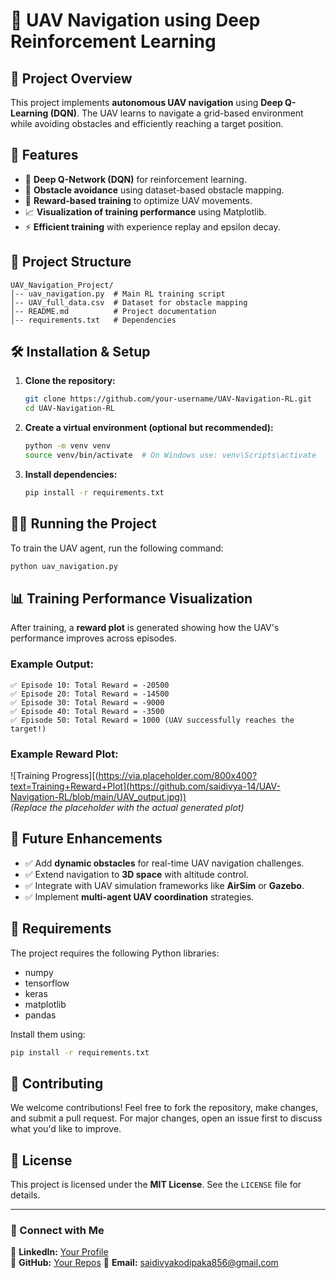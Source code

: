 # 🚀 UAV Navigation using Deep Reinforcement Learning

## 📌 Project Overview
This project implements **autonomous UAV navigation** using **Deep Q-Learning (DQN)**. The UAV learns to navigate a grid-based environment while avoiding obstacles and efficiently reaching a target position.

## 🎯 Features
- 🧠 **Deep Q-Network (DQN)** for reinforcement learning.
- 🚧 **Obstacle avoidance** using dataset-based obstacle mapping.
- 🎯 **Reward-based training** to optimize UAV movements.
- 📈 **Visualization of training performance** using Matplotlib.
- ⚡ **Efficient training** with experience replay and epsilon decay.

## 📂 Project Structure
```
UAV_Navigation_Project/
│-- uav_navigation.py  # Main RL training script
│-- UAV_full_data.csv  # Dataset for obstacle mapping
│-- README.md          # Project documentation
│-- requirements.txt   # Dependencies

```

## 🛠️ Installation & Setup
1. **Clone the repository:**
   ```bash
   git clone https://github.com/your-username/UAV-Navigation-RL.git
   cd UAV-Navigation-RL
   ```
2. **Create a virtual environment (optional but recommended):**
   ```bash
   python -m venv venv
   source venv/bin/activate  # On Windows use: venv\Scripts\activate
   ```
3. **Install dependencies:**
   ```bash
   pip install -r requirements.txt
   ```

## 🏃‍♂️ Running the Project
To train the UAV agent, run the following command:
```bash
python uav_navigation.py
```

## 📊 Training Performance Visualization
After training, a **reward plot** is generated showing how the UAV's performance improves across episodes.

### Example Output:
```
✅ Episode 10: Total Reward = -20500
✅ Episode 20: Total Reward = -14500
✅ Episode 30: Total Reward = -9000
✅ Episode 40: Total Reward = -3500
✅ Episode 50: Total Reward = 1000 (UAV successfully reaches the target!)
```

### Example Reward Plot:
![Training Progress][(https://via.placeholder.com/800x400?text=Training+Reward+Plot](https://github.com/saidivya-14/UAV-Navigation-RL/blob/main/UAV_output.jpg))  
*(Replace the placeholder with the actual generated plot)*

## 🔮 Future Enhancements
- ✅ Add **dynamic obstacles** for real-time UAV navigation challenges.
- ✅ Extend navigation to **3D space** with altitude control.
- ✅ Integrate with UAV simulation frameworks like **AirSim** or **Gazebo**.
- ✅ Implement **multi-agent UAV coordination** strategies.

## 📄 Requirements
The project requires the following Python libraries:
- numpy
- tensorflow
- keras
- matplotlib
- pandas

Install them using:
```bash
pip install -r requirements.txt
```

## 🤝 Contributing
We welcome contributions! Feel free to fork the repository, make changes, and submit a pull request. For major changes, open an issue first to discuss what you'd like to improve.

## 📜 License
This project is licensed under the **MIT License**. See the `LICENSE` file for details.

---

### 🔗 Connect with Me
💼 **LinkedIn:** [Your Profile](www.linkedin.com/in/saidivya-kodipaka)  
📂 **GitHub:** [Your Repos]([https://github.com/your-username](https://github.com/saidivya-14))  
📧 **Email:** saidivyakodipaka856@gmail.com

